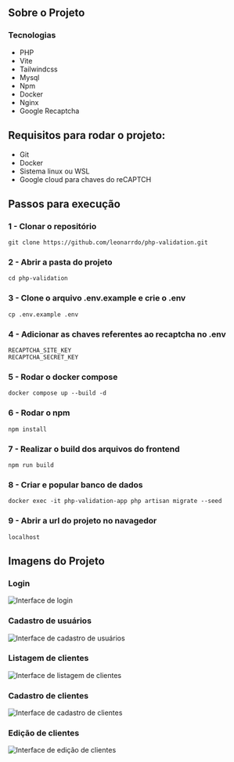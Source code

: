 ## Sobre o Projeto

### Tecnologias 

- PHP
- Vite
- Tailwindcss
- Mysql
- Npm
- Docker
- Nginx
- Google Recaptcha

## Requisitos para rodar o projeto:

- Git
- Docker
- Sistema linux ou WSL
- Google cloud para chaves do reCAPTCH

## Passos para execução

### 1 - Clonar o repositório
```
git clone https://github.com/leonarrdo/php-validation.git
```

### 2 - Abrir a pasta do projeto
```
cd php-validation
```

### 3 - Clone o arquivo .env.example e crie o .env
```
cp .env.example .env
```

### 4 - Adicionar as chaves referentes ao recaptcha no .env
```
RECAPTCHA_SITE_KEY
RECAPTCHA_SECRET_KEY
```

### 5 - Rodar o docker compose
```
docker compose up --build -d
```

### 6 - Rodar o npm
```
npm install
```

### 7 - Realizar o build dos arquivos do frontend
```
npm run build
```

### 8 - Criar e popular banco de dados
```
docker exec -it php-validation-app php artisan migrate --seed
```

### 9 - Abrir a url do projeto no navagedor
```
localhost
```

## Imagens do Projeto

### Login

<img src="https://i.postimg.cc/v8VjrCYz/Screenshot-1.png" alt="Interface de login">

### Cadastro de usuários

<img src="https://i.postimg.cc/jdY1ZvCr/Screenshot-2.png" alt="Interface de cadastro de usuários">

### Listagem de clientes

<img src="https://i.postimg.cc/BnqVG6xY/Screenshot-5.png" alt="Interface de listagem de clientes">

### Cadastro de clientes

<img src="https://i.postimg.cc/6pY16Xc9/Screenshot-6.png" alt="Interface de cadastro de clientes">

### Edição de clientes

<img src="https://i.postimg.cc/3Jjc6pD0/Screenshot-3.png" alt="Interface de edição de clientes">

